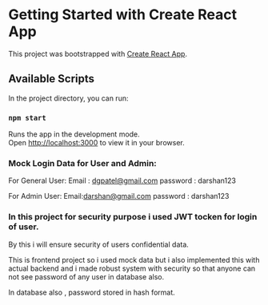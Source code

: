 # Getting Started with Create React App

This project was bootstrapped with [Create React App](https://github.com/facebook/create-react-app).

## Available Scripts

In the project directory, you can run:

### `npm start`

Runs the app in the development mode.\
Open [http://localhost:3000](http://localhost:3000) to view it in your browser.


### Mock Login Data for User and Admin:

For General User:
    Email : dgpatel@gmail.com
    password : darshan123

For Admin User:
    Email:darshan@gmail.com
    password : darshan123


### In this project for security purpose i used JWT tocken for login of user.

By this i will ensure security of users confidential data. 

This is frontend project so i used mock data but i also implemented this with actual backend and i made robust system with security so that anyone can not see password of any user in database also. 

In database also , password stored in hash format.
